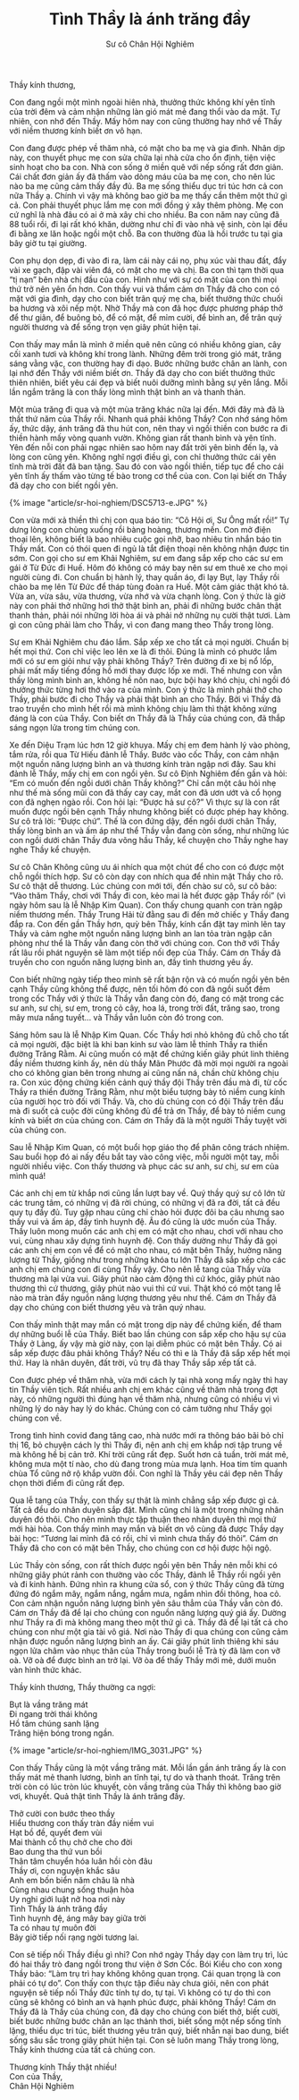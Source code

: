﻿---
title: Tình Thầy là ánh trăng đầy
author: Sư cô Chân Hội Nghiêm
---

Thầy kính thương, 

Con đang ngồi một mình ngoài hiên nhà, thưởng thức không khí yên tĩnh của trời đêm và cảm nhận những làn gió mát mẻ đang thổi vào da mặt. Tự nhiên, con nhớ đến Thầy. Mấy hôm nay con cũng thường hay nhớ về Thầy với niềm thương kính biết ơn vô hạn. 

Con đang được phép về thăm nhà, có mặt cho ba mẹ và gia đình. Nhân dịp này, con thuyết phục mẹ con sửa chữa lại nhà cửa cho ổn định, tiện việc sinh hoạt cho ba con. Nhà con sống ở miền quê với nếp sống rất đơn giản. Cái chất đơn giản ấy đã thấm vào dòng máu của ba mẹ con, cho nên lúc nào ba mẹ cũng cảm thấy đầy đủ. Ba mẹ sống thiểu dục tri túc hơn cả con nữa Thầy ạ. Chính vì vậy mà không bao giờ ba mẹ thấy cần thêm một thứ gì cả. Con phải thuyết phục lắm mẹ con mới đồng ý xây thêm phòng. Mẹ con cứ nghĩ là nhà đâu có ai ở mà xây chi cho nhiều. Ba con năm nay cũng đã 88 tuổi rồi, đi lại rất khó khăn, dường như chỉ đi vào nhà vệ sinh, còn lại đều đi bằng xe lăn hoặc ngồi một chỗ. Ba con thường đùa là hồi trước tu tại gia bây giờ tu tại giường. 

Con phụ dọn dẹp, đi vào đi ra, làm cái này cái nọ, phụ xúc vài thau đất, đẩy vài xe gạch, đập vài viên đá, có mặt cho mẹ và chị. Ba con thì tạm thời qua “tị nạn” bên nhà chị đầu của con. Hình như với sự có mặt của con thì mọi thứ trở nên yên ổn hơn. Con thấy vui và thầm cảm ơn Thầy đã cho con có mặt với gia đình, dạy cho con biết trân quý mẹ cha, biết thưởng thức chuối ba hương và xôi nếp một. Nhờ Thầy mà con đã học được phương pháp thở để thư giãn, để buông bỏ, để có mặt, để mỉm cười, để bình an, để trân quý người thương và để sống trọn vẹn giây phút hiện tại. 

Con thấy may mắn là mình ở miền quê nên cũng có nhiều không gian, cây cối xanh tươi và không khí trong lành. Những đêm trời trong gió mát, trăng sáng vằng vặc, con thường hay đi dạo. Bước những bước chân an lành, con lại nhớ đến Thầy với niềm biết ơn. Thầy đã dạy cho con biết thưởng thức thiên nhiên, biết yêu cái đẹp và biết nuôi dưỡng mình bằng sự yên lắng. Mỗi lần ngắm trăng là con thấy lòng mình thật bình an và thanh thản. 

Một mùa trăng đi qua và một mùa trăng khác nữa lại đến. Mới đây mà đã là thất thứ năm của Thầy rồi. Nhanh quá phải không Thầy? Con nhớ sáng hôm ấy, thức dậy, ánh trăng đã thu hút con, nên thay vì ngồi thiền con bước ra đi thiền hành mấy vòng quanh vườn. Không gian rất thanh bình và yên tĩnh. Yên đến nỗi con phải ngạc nhiên sao hôm nay đất trời yên bình đến lạ, và lòng con cũng yên. Không nghĩ ngợi điều gì, con chỉ thưởng thức cái yên tĩnh mà trời đất đã ban tặng. Sau đó con vào ngồi thiền, tiếp tục để cho cái yên tĩnh ấy thấm vào từng tế bào trong cơ thể của con. Con lại biết ơn Thầy đã dạy cho con biết ngồi yên. 

{% image "article/sr-hoi-nghiem/DSC5713-e.JPG" %}

Con vừa mới xả thiền thì chị con qua báo tin: “Cô Hội ơi, Sư Ông mất rồi!” Tự dưng lòng con chùng xuống rồi bàng hoàng, thương mến. Con mở điện thoại lên, không biết là bao nhiêu cuộc gọi nhỡ, bao nhiêu tin nhắn báo tin Thầy mất. Con có thói quen đi ngủ là tắt điện thoại nên không nhận được tin sớm. Con gọi cho sư em Khải Nghiêm, sư em đang sắp xếp cho các sư em gái ở Từ Đức đi Huế. Hôm đó không có máy bay nên sư em thuê xe cho mọi người cùng đi. Con chuẩn bị hành lý, thay quần áo, đi lạy Bụt, lạy Thầy rồi chào ba mẹ lên Từ Đức để tháp tùng đoàn ra Huế. Một cảm giác thật khó tả. Vừa an, vừa sâu, vừa thương, vừa nhớ và vừa chạnh lòng. Con ý thức là giờ này con phải thở những hơi thở thật bình an, phải đi những bước chân thật thanh thản, phải nói những lời hòa ái và phải nở những nụ cười thật tươi. Làm gì con cũng phải làm cho Thầy, vì con đang mang theo Thầy trong lòng. 

Sư em Khải Nghiêm chu đáo lắm. Sắp xếp xe cho tất cả mọi người. Chuẩn bị hết mọi thứ. Con chỉ việc leo lên xe là đi thôi. Đúng là mình có phước lắm mới có sư em giỏi như vậy phải không Thầy? Trên đường đi xe bị nổ lốp, phải mất mấy tiếng đồng hồ mới thay được lốp xe mới. Thế nhưng con vẫn thấy lòng mình bình an, không hề nôn nao, bực bội hay khó chịu, chỉ ngồi đó thưởng thức từng hơi thở vào ra của mình. Con ý thức là mình phải thở cho Thầy, phải bước đi cho Thầy và phải thật bình an cho Thầy. Bởi vì Thầy đã trao truyền cho mình hết rồi mà mình không chịu làm thì thật không xứng đáng là con của Thầy. Con biết ơn Thầy đã là Thầy của chúng con, đã thắp sáng ngọn lửa trong tim chúng con. 

Xe đến Diệu Trạm lúc hơn 12 giờ khuya. Mấy chị em đem hành lý vào phòng, tắm rửa, rồi qua Từ Hiếu đảnh lễ Thầy. Bước vào cốc Thầy, con cảm nhận một nguồn năng lượng bình an và thương kính tràn ngập nơi đây. Sau khi đảnh lễ Thầy, mấy chị em con ngồi yên. Sư cô Định Nghiêm đến gần và hỏi: “Em có muốn đến ngồi dưới chân Thầy không?” Chỉ cần một câu hỏi nhẹ như thế mà sống mũi con đã thấy cay cay, mắt con đã ươn ướt và cổ họng con đã nghẹn ngào rồi. Con hỏi lại: “Được hả sư cô?” Vì thực sự là con rất muốn được ngồi bên cạnh Thầy nhưng không biết có được phép hay không. Sư cô trả lời: “Được chứ”. Thế là con đứng dậy, đến ngồi dưới chân Thầy, thấy lòng bình an và ấm áp như thể Thầy vẫn đang còn sống, như những lúc con ngồi dưới chân Thầy đưa võng hầu Thầy, kể chuyện cho Thầy nghe hay nghe Thầy kể chuyện.

Sư cô Chân Không cũng ưu ái nhích qua một chút để cho con có được một chỗ ngồi thích hợp. Sư cô còn dạy con nhích qua để nhìn mặt Thầy cho rõ. Sư cô thật dễ thương. Lúc chúng con mới tới, đến chào sư cô, sư cô bảo: “Vào thăm Thầy, chơi với Thầy đi con, kẻo mai là hết được gặp Thầy rồi” (vì ngày hôm sau là lễ Nhập Kim Quan). Con thấy chung quanh con tràn ngập niềm thương mến. Thầy Trung Hải từ đằng sau đi đến mở chiếc y Thầy đang đắp ra. Con đến gần Thầy hơn, quỳ bên Thầy, kính cẩn đặt tay mình lên tay Thầy và cảm nghe một nguồn năng lượng bình an lan tỏa tràn ngập căn phòng như thể là Thầy vẫn đang còn thở với chúng con. Con thở với Thầy rất lâu rồi phát nguyện sẽ làm một tiếp nối đẹp của Thầy. Cám ơn Thầy đã truyền cho con nguồn năng lượng bình an, đầy tình thương yêu ấy.

Con biết những ngày tiếp theo mình sẽ rất bận rộn và có muốn ngồi yên bên cạnh Thầy cũng không thể được, nên tối hôm đó con đã ngồi suốt đêm trong cốc Thầy với ý thức là Thầy vẫn đang còn đó, đang có mặt trong các sư anh, sư chị, sư em, trong cỏ cây, hoa lá, trong trời đất, trăng sao, trong mây mưa nắng tuyết… và Thầy vẫn luôn còn đó trong con. 

Sáng hôm sau là lễ Nhập Kim Quan. Cốc Thầy hơi nhỏ không đủ chỗ cho tất cả mọi người, đặc biệt là khi ban kinh sư vào làm lễ thỉnh Thầy ra thiền đường Trăng Rằm. Ai cũng muốn có mặt để chứng kiến giây phút linh thiêng đầy niềm thương kính ấy, nên dù thầy Mãn Phước đã mời mọi người ra ngoài cho có không gian bên trong nhưng ai cũng nấn ná, chần chừ không chịu ra. Con xúc động chứng kiến cảnh quý thầy đội Thầy trên đầu mà đi, từ cốc Thầy ra thiền đường Trăng Rằm, như một biểu tượng bày tỏ niềm cung kính của người học trò đối với Thầy. Và, cho dù chúng con có đội Thầy trên đầu mà đi suốt cả cuộc đời cũng không đủ để trả ơn Thầy, để bày tỏ niềm cung kính và biết ơn của chúng con. Cám ơn Thầy đã là một người Thầy tuyệt vời của chúng con. 

Sau lễ Nhập Kim Quan, có một buổi họp giáo thọ để phân công trách nhiệm. Sau buổi họp đó ai nấy đều bắt tay vào công việc, mỗi người một tay, mỗi người nhiều việc. Con thấy thương và phục các sư anh, sư chị, sư em của mình quá!

Các anh chị em từ khắp nơi cũng lần lượt bay về. Quý thầy quý sư cô lớn từ các trung tâm, có những vị đã rời chúng, có những vị đã ra đời, tất cả đều quy tụ đầy đủ. Tuy gặp nhau cũng chỉ chào hỏi được đôi ba câu nhưng sao thấy vui và ấm áp, đầy tình huynh đệ. Âu đó cũng là ước muốn của Thầy. Thầy luôn mong muốn các anh chị em có mặt cho nhau, chơi với nhau cho vui, cùng nhau xây dựng tình huynh đệ. Con thấy dường như Thầy đã gọi các anh chị em con về để có mặt cho nhau, có mặt bên Thầy, hưởng năng lượng từ Thầy, giống như trong những khóa tu lớn Thầy đã sắp xếp cho các anh chị em chúng con đi cùng Thầy vậy. Cho nên lễ tang của Thầy vừa thương mà lại vừa vui. Giây phút nào cảm động thì cứ khóc, giây phút nào thương thì cứ thương, giây phút nào vui thì cứ vui. Thật khó có một tang lễ nào mà tràn đầy nguồn năng lượng thương yêu như thế. Cám ơn Thầy đã dạy cho chúng con biết thương yêu và trân quý nhau. 

Con thấy mình thật may mắn có mặt trong dịp này để chứng kiến, để tham dự những buổi lễ của Thầy. Biết bao lần chúng con sắp xếp cho hậu sự của Thầy ở Làng, ấy vậy mà giờ này, con lại diễm phúc có mặt bên Thầy. Có ai sắp xếp được đâu phải không Thầy? Nếu có thì e là Thầy đã sắp xếp hết mọi thứ. Hay là nhân duyên, đất trời, vũ trụ đã thay Thầy sắp xếp tất cả. 

Con được phép về thăm nhà, vừa mới cách ly tại nhà xong mấy ngày thì hay tin Thầy viên tịch. Rất nhiều anh chị em khác cũng về thăm nhà trong đợt này, có những người thì đúng hạn về thăm nhà, nhưng cũng có nhiều vị vì những lý do này hay lý do khác. Chúng con có cảm tưởng như Thầy gọi chúng con về. 

Trong tình hình covid đang tăng cao, nhà nước mới ra thông báo bãi bỏ chỉ thị 16, bỏ chuyện cách ly thì Thầy đi, nên anh chị em khắp nơi tập trung về mà không hề bị cản trở. Khí trời cũng rất đẹp. Suốt hơn cả tuần, trời mát mẻ, không mưa một tí nào, cho dù đang trong mùa mưa lạnh. Hoa tim tím quanh chùa Tổ cũng nở rộ khắp vườn đồi. Con nghĩ là Thầy yêu cái đẹp nên Thầy chọn thời điểm đi cũng rất đẹp.

Qua lễ tang của Thầy, con thấy sự thật là mình chẳng sắp xếp được gì cả. Tất cả đều do nhân duyên sắp đặt. Mình cũng chỉ là một trong những nhân duyên đó thôi. Cho nên mình thực tập thuận theo nhân duyên thì mọi thứ mới hài hòa. Con thấy mình may mắn và biết ơn vô cùng đã được Thầy dạy bài học: “Tương lai mình đã có rồi, chỉ vì mình chưa thấy đó thôi”. Cám ơn Thầy đã cho con có mặt bên Thầy, cho chúng con cơ hội được hội ngộ.

Lúc Thầy còn sống, con rất thích được ngồi yên bên Thầy nên mỗi khi có những giây phút rảnh con thường vào cốc Thầy, đảnh lễ Thầy rồi ngồi yên và đi kinh hành. Đứng nhìn ra khung cửa sổ, con ý thức Thầy cũng đã từng đứng đó ngắm mây, ngắm nắng, ngắm mưa, ngắm nhìn đồi thông, hoa cỏ. Con cảm nhận nguồn năng lượng bình yên sâu thẳm của Thầy vẫn còn đó. Cám ơn Thầy đã để lại cho chúng con nguồn năng lượng quý giá ấy. Dường như Thầy ra đi mà không mang theo một thứ gì cả. Thầy đã để lại tất cả cho chúng con như một gia tài vô giá. Nơi nào Thầy đi qua chúng con cũng cảm nhận được nguồn năng lượng bình an ấy. Cái giây phút linh thiêng khi sáu ngọn lửa châm vào nhục thân của Thầy trong buổi lễ Trà tỳ đã làm con vỡ oà. Vỡ oà để được bình an trở lại. Vỡ òa để thấy Thầy mới mẻ, dưới muôn vàn hình thức khác. 

<p class="noIndent">Thầy kính thương, Thầy thường ca ngợi:</p>

<div class="verse"><p>Bụt là vầng trăng mát<br/>
Đi ngang trời thái không<br/>
Hồ tâm chúng sanh lặng<br/>
Trăng hiện bóng trong ngần.</p></div>

{% image "article/sr-hoi-nghiem/IMG_3031.JPG" %}

Con thấy Thầy cũng là một vầng trăng mát. Mỗi lần gần ánh trăng ấy là con thấy mát mẻ thanh lương, bình an tĩnh tại, tự do và thanh thoát. Trăng trên trời còn có lúc tròn lúc khuyết, còn vầng trăng của Thầy thì không bao giờ vơi, khuyết. Quả thật tình Thầy là ánh trăng đầy. 

<div class="verse"><p>Thở cười con bước theo thầy<br/>
Hiểu thương con thấy tràn đầy niềm vui<br/>
Hạt bồ đề, quyết đem vùi<br/>
Mai thành cổ thụ chở che cho đời<br/>
Bao dung tha thứ vun bồi<br/>
Thân tâm chuyển hóa luân hồi còn đâu<br/>
Thầy ơi, con nguyện khắc sâu<br/>
Anh em bốn biển năm châu là nhà<br/>
Cùng nhau chung sống thuận hòa<br/>
Uy nghi giới luật nở hoa nơi này<br/>
Tình Thầy là ánh trăng đầy<br/>
Tình huynh đệ, áng mây bay giữa trời<br/>
Ta có nhau tự muôn đời<br/>
Bây giờ tiếp nối rạng ngời tương lai.</p></div>

Con sẽ tiếp nối Thầy điều gì nhỉ? Con nhớ ngày Thầy dạy con làm trụ trì, lúc đó hai thầy trò đang ngồi trong thư viện ở Sơn Cốc. Bói Kiều cho con xong Thầy bảo: “Làm trụ trì hay không không quan trọng. Cái quan trọng là con phải có tự do”. Con thấy con thực tập điều này chưa giỏi, nên con phát nguyện sẽ tiếp nối Thầy đức tính tự do, tự tại. Vì không có tự do thì con cũng sẽ không có bình an và hạnh phúc được, phải không Thầy! Cám ơn Thầy đã là Thầy của chúng con, đã dạy cho chúng con biết thở, biết cười, biết bước những bước chân an lạc thảnh thơi, biết sống một nếp sống tĩnh lặng, thiểu dục tri túc, biết thương yêu trân quý, biết nhẫn nại bao dung, biết sống sâu sắc trong giây phút hiện tại. Con sẽ luôn mang Thầy trong lòng, Thầy kính thương của tất cả chúng con. 

<p class="noIndent">Thương kính Thầy thật nhiều!<br/>
Con của Thầy,<br/>
Chân Hội Nghiêm</p>
